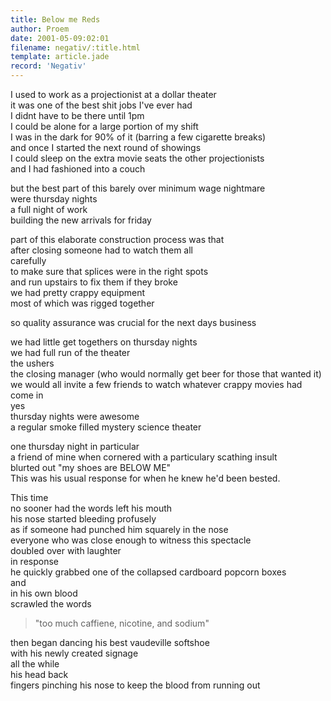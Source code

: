 ```yaml
---
title: Below me Reds
author: Proem
date: 2001-05-09:02:01
filename: negativ/:title.html
template: article.jade
record: 'Negativ'
---
```

I used to work as a projectionist at a dollar theater  
it was one of the best shit jobs I've ever had  
I didnt have to be there until 1pm  
I could be alone for a large portion of my shift  
I was in the dark for 90% of it (barring a few cigarette breaks)  
and once I started the next round of showings  
I could sleep on the extra movie seats the other projectionists  
and I had fashioned into a couch

but the best part of this barely over minimum wage nightmare  
were thursday nights  
a full night of work  
building the new arrivals for friday

part of this elaborate construction process was that  
after closing someone had to watch them all  
carefully  
to make sure that splices were in the right spots  
and run upstairs to fix them if they broke  
we had pretty crappy equipment   
most of which was rigged together  

so quality assurance was crucial for the next days business  

we had little get togethers on thursday nights  
we had full run of the theater  
the ushers  
the closing manager (who would normally get beer for those that wanted it)  
we would all invite a few friends to watch whatever crappy movies had come in  
yes  
thursday nights were awesome  
a regular smoke filled mystery science theater  

one thursday night in particular  
a friend of mine when cornered with a particulary scathing insult  
blurted out "my shoes are BELOW ME"  
This was his usual response for when he knew he'd been bested.  

This time  
no sooner had the words left his mouth  
his nose started bleeding profusely  
as if someone had punched him squarely in the nose  
everyone who was close enough to witness this spectacle  
doubled over with laughter  
in response  
he quickly grabbed one of the collapsed cardboard popcorn boxes  
and   
in his own blood  
scrawled the words  

> "too much caffiene, nicotine, and sodium"  

then began dancing his best vaudeville softshoe   
with his newly created signage  
all the while  
his head back  
fingers pinching his nose to keep the blood from running out  